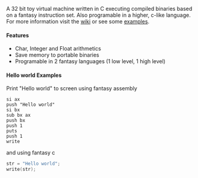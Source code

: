 A 32 bit toy virtual machine written in C executing compiled binaries based on a fantasy instruction set. Also programable in a higher, c-like language. For more information visit the [wiki](https://github.com/zarat/vm/wiki) or see some [examples](https://github.com/zarat/vm/tree/main/examples).

#### Features
* Char, Integer and Float arithmetics
* Save memory to portable binaries
* Programable in 2 fantasy languages (1 low level, 1 high level)

#### Hello world Examples

Print "Hello world" to screen using fantasy assembly

```Assembly
si ax
push "Hello world"
si bx
sub bx ax
push bx
push 1
puts
push 1
write
```

and using fantasy c

```C
str = "Hello world";
write(str);
```
